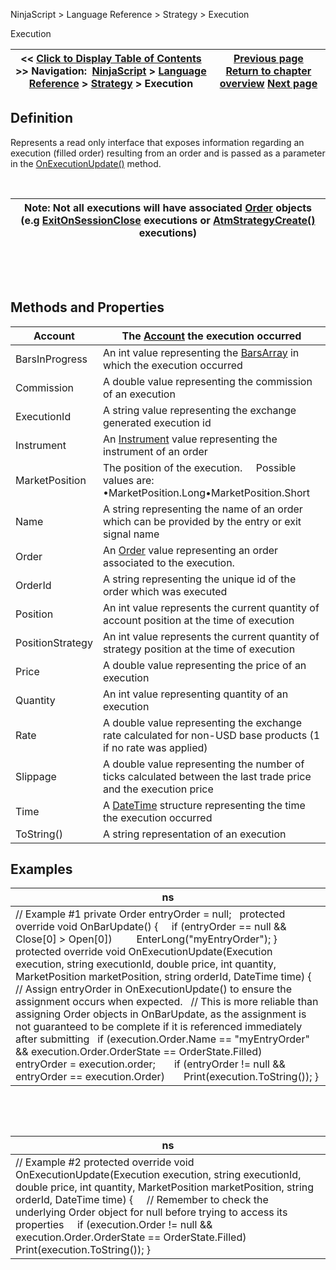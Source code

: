 ﻿


NinjaScript \> Language Reference \> Strategy \> Execution






















Execution







| \<\< [Click to Display Table of Contents](execution.md) \>\> **Navigation:**     [NinjaScript](ninjascript.md) \> [Language Reference](language_reference_wip.md) \> [Strategy](strategy.md) \> Execution | [Previous page](entryhandling.md) [Return to chapter overview](strategy.md) [Next page](exitonsessioncloseseconds.md) |
| --- | --- |











## Definition


Represents a read only interface that exposes information regarding an execution (filled order) resulting from an order and is passed as a parameter in the [OnExecutionUpdate()](onexecutionupdate.md) method.


 




| Note: Not all executions will have associated [Order](order.md) objects (e.g [ExitOnSessionClose](isexitonsessionclosestrategy.md) executions or [AtmStrategyCreate()](atmstrategycreate.md) executions) |
| --- |



 


 


## Methods and Properties




| Account | The [Account](account_class.md) the execution occurred |
| --- | --- |
| BarsInProgress | An int value representing the [BarsArray](barsarray.md) in which the execution occurred |
| Commission | A double value representing the commission of an execution |
| ExecutionId | A string value representing the exchange generated execution id |
| Instrument | An [Instrument](instrument.md) value representing the instrument of an order |
| MarketPosition | The position of the execution.     Possible values are:   •MarketPosition.Long•MarketPosition.Short |
| Name | A string representing the name of an order which can be provided by the entry or exit signal name |
| Order | An [Order](order.md) value representing an order associated to the execution. |
| OrderId | A string representing the unique id of the order which was executed |
| Position | An int value represents the current quantity of account position at the time of execution |
| PositionStrategy | An int value represents the current quantity of strategy position at the time of execution |
| Price | A double value representing the price of an execution |
| Quantity | An int value representing quantity of an execution |
| Rate | A double value representing the exchange rate calculated for non\-USD base products (1 if no rate was applied) |
| Slippage | A double value representing the number of ticks calculated between the last trade price and the execution price |
| Time | A [DateTime](http://msdn2.microsoft.com/en-us/library/system.datetime.aspx) structure representing the time the execution occurred |
| ToString() | A string representation of an execution |



## 


## 


## Examples




| ns |
| --- |
| // Example \#1 private Order entryOrder \= null;   protected override void OnBarUpdate() {      if (entryOrder \=\= null \&\& Close\[0] \> Open\[0])          EnterLong("myEntryOrder"); }   protected override void OnExecutionUpdate(Execution execution, string executionId, double price, int quantity, MarketPosition marketPosition, string orderId, DateTime time) {    // Assign entryOrder in OnExecutionUpdate() to ensure the assignment occurs when expected.    // This is more reliable than assigning Order objects in OnBarUpdate, as the assignment is not guaranteed to be complete if it is referenced immediately after submitting    if (execution.Order.Name \=\= "myEntryOrder" \&\& execution.Order.OrderState \=\= OrderState.Filled)        entryOrder \= execution.order;        if (entryOrder !\= null \&\& entryOrder \=\= execution.Order)        Print(execution.ToString()); } |



 


 




| ns |
| --- |
| // Example \#2 protected override void OnExecutionUpdate(Execution execution, string executionId, double price, int quantity, MarketPosition marketPosition, string orderId, DateTime time) {      // Remember to check the underlying Order object for null before trying to access its properties      if (execution.Order !\= null \&\& execution.Order.OrderState \=\= OrderState.Filled)          Print(execution.ToString()); } |









